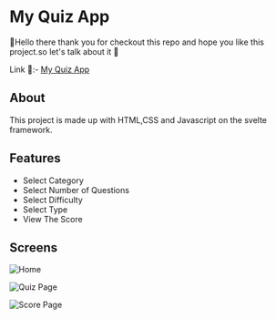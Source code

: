 
# My Quiz App

👋Hello there thank you for checkout this repo and hope you like this project.so let's talk about it 🚀

Link 🔗:- [My Quiz App](https://my-quiz-project.netlify.app/)
## About

This project is made up with HTML,CSS and Javascript on the svelte framework.
  
## Features

- Select Category
- Select Number of Questions
- Select Difficulty
- Select Type
- View The Score

  
## Screens

  ![Home](https://user-images.githubusercontent.com/82923645/126858944-4052342d-eda4-470e-beca-016ae2f79794.jpg)

  ![Quiz Page](https://user-images.githubusercontent.com/82923645/126858956-a03c883c-f958-4d4b-96c6-0402b8f49f96.jpg)

![Score Page](https://user-images.githubusercontent.com/82923645/126858965-35149c1a-eb11-4d70-bd9a-7ab50e04b5da.jpg)
